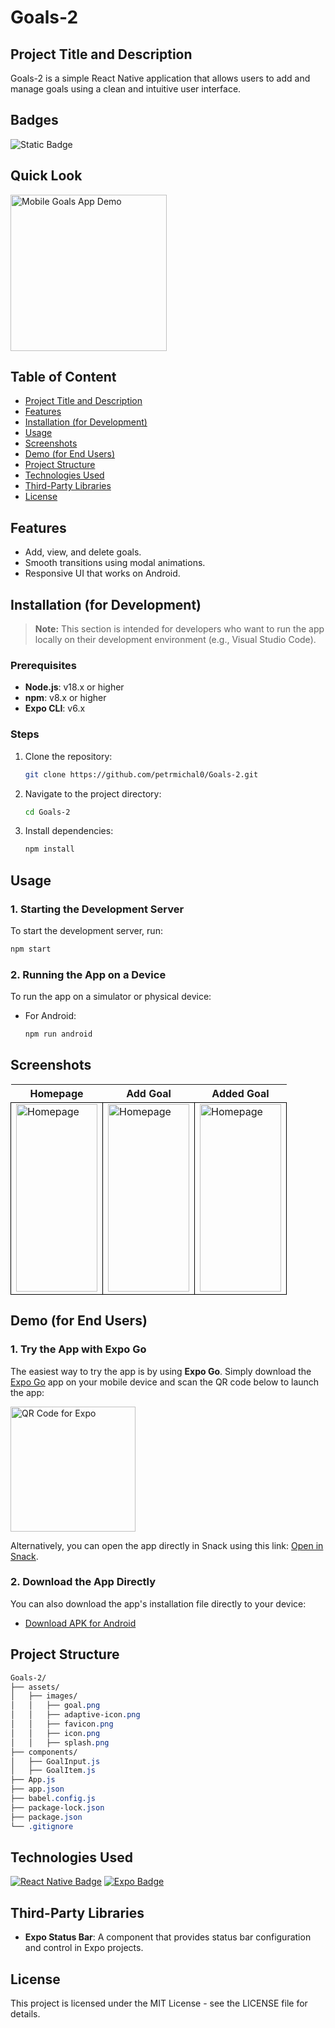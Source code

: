# Goals-2

## Project Title and Description
Goals-2 is a simple React Native application that allows users to add and manage goals using a clean and intuitive user interface.

## Badges
![Static Badge](https://img.shields.io/badge/status-online-brightgreen)

## Quick Look
<img src="https://github.com/user-attachments/assets/590b7692-f9f0-4392-be4b-18aa8eefd2f6" width="250" alt="Mobile Goals App Demo">

## Table of Content
- [Project Title and Description](#project-title-and-description)
- [Features](#features)
- [Installation (for Development)](#installation-for-development)
- [Usage](#usage)
- [Screenshots](#screenshots)
- [Demo (for End Users)](#demo-for-end-users)
- [Project Structure](#project-structure)
- [Technologies Used](#technologies-used)
- [Third-Party Libraries](#third-party-libraries)
- [License](#license)

## Features
- Add, view, and delete goals.
- Smooth transitions using modal animations.
- Responsive UI that works on Android.

## Installation (for Development)

> **Note:** This section is intended for developers who want to run the app locally on their development environment (e.g., Visual Studio Code).

### Prerequisites
- **Node.js**: v18.x or higher
- **npm**: v8.x or higher
- **Expo CLI**: v6.x

### Steps

1. Clone the repository:
    ```bash
    git clone https://github.com/petrmichal0/Goals-2.git
    ```

2. Navigate to the project directory:
    ```bash
    cd Goals-2
    ```

3. Install dependencies:
    ```bash
    npm install
    ```

## Usage

### 1. Starting the Development Server
To start the development server, run:
```bash
npm start
```

### 2. Running the App on a Device

To run the app on a simulator or physical device:

- For Android:
    ```bash
    npm run android
    ```
   
## Screenshots

<table>
  <tr>
    <th>Homepage</th>
    <th>Add Goal</th>
    <th>Added Goal</th>
  </tr>
  <tr>
    <td style="border: 1px solid black;">
      <a href="https://github.com/user-attachments/assets/646112af-a883-4ac8-9756-2c6049e56ddc" target="_blank">
        <img src="https://github.com/user-attachments/assets/646112af-a883-4ac8-9756-2c6049e56ddc" width="130" height="300" alt="Homepage">
      </a>
    </td>
    <td style="border: 1px solid black;">
      <a href="https://github.com/user-attachments/assets/866db1f7-3285-42e1-b282-1390e822759c" target="_blank">
        <img src="https://github.com/user-attachments/assets/866db1f7-3285-42e1-b282-1390e822759c" width="130" height="300" alt="Homepage">
      </a>
    </td>
    <td style="border: 1px solid black;">
      <a href="https://github.com/user-attachments/assets/018125fb-0fa4-413d-86a4-c1cb108edd43" target="_blank">
        <img src="https://github.com/user-attachments/assets/018125fb-0fa4-413d-86a4-c1cb108edd43" width="130" height="300" alt="Homepage">
      </a>
    </td>
  </tr>
</table>

## Demo (for End Users)

### 1. Try the App with Expo Go
The easiest way to try the app is by using **Expo Go**. Simply download the [Expo Go](https://expo.dev/client) app on your mobile device and scan the QR code below to launch the app:

<img src="https://github.com/user-attachments/assets/c9a0f453-add7-4f0d-8218-f19cc38aea3d" alt="QR Code for Expo" width="200">

Alternatively, you can open the app directly in Snack using this link: [Open in Snack](https://snack.expo.dev/@petrmichal0/goals-2?platform=android).

### 2. Download the App Directly
You can also download the app's installation file directly to your device:

- [Download APK for Android](https://1drv.ms/u/s!Atg7bg8FYV5vpMk0y64zCFNc-WwSRg?e=nJfuxI)

## Project Structure

```css
Goals-2/
├── assets/
│   ├── images/
│   │   ├── goal.png
│   │   ├── adaptive-icon.png
│   │   ├── favicon.png
│   │   ├── icon.png
│   │   ├── splash.png
├── components/
│   ├── GoalInput.js
│   ├── GoalItem.js
├── App.js
├── app.json
├── babel.config.js
├── package-lock.json
├── package.json
└── .gitignore
```

## Technologies Used

[![React Native Badge](https://img.shields.io/badge/-React_Native-61DAFB?style=for-the-badge&labelColor=black&logo=react&logoColor=61DAFB)](#)
[![Expo Badge](https://img.shields.io/badge/-Expo-000020?style=for-the-badge&labelColor=black&logo=expo&logoColor=white)](#)

## Third-Party Libraries

- **Expo Status Bar**: A component that provides status bar configuration and control in Expo projects.

## License

This project is licensed under the MIT License - see the LICENSE file for details.
